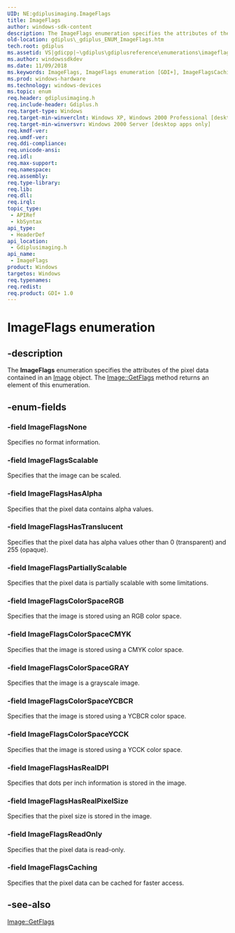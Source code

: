 ```yaml
---
UID: NE:gdiplusimaging.ImageFlags
title: ImageFlags
author: windows-sdk-content
description: The ImageFlags enumeration specifies the attributes of the pixel data contained in an Image object. The Image::GetFlags method returns an element of this enumeration.
old-location: gdiplus\_gdiplus_ENUM_ImageFlags.htm
tech.root: gdiplus
ms.assetid: VS|gdicpp|~\gdiplus\gdiplusreference\enumerations\imageflags.htm
ms.author: windowssdkdev
ms.date: 11/09/2018
ms.keywords: ImageFlags, ImageFlags enumeration [GDI+], ImageFlagsCaching, ImageFlagsColorSpaceCMYK, ImageFlagsColorSpaceGRAY, ImageFlagsColorSpaceRGB, ImageFlagsColorSpaceYCBCR, ImageFlagsColorSpaceYCCK, ImageFlagsHasAlpha, ImageFlagsHasRealDPI, ImageFlagsHasRealPixelSize, ImageFlagsHasTranslucent, ImageFlagsNone, ImageFlagsPartiallyScalable, ImageFlagsReadOnly, ImageFlagsScalable, _gdiplus_ENUM_ImageFlags, gdiplus._gdiplus_ENUM_ImageFlags, gdiplusimaging/ImageFlags, gdiplusimaging/ImageFlagsCaching, gdiplusimaging/ImageFlagsColorSpaceCMYK, gdiplusimaging/ImageFlagsColorSpaceGRAY, gdiplusimaging/ImageFlagsColorSpaceRGB, gdiplusimaging/ImageFlagsColorSpaceYCBCR, gdiplusimaging/ImageFlagsColorSpaceYCCK, gdiplusimaging/ImageFlagsHasAlpha, gdiplusimaging/ImageFlagsHasRealDPI, gdiplusimaging/ImageFlagsHasRealPixelSize, gdiplusimaging/ImageFlagsHasTranslucent, gdiplusimaging/ImageFlagsNone, gdiplusimaging/ImageFlagsPartiallyScalable, gdiplusimaging/ImageFlagsReadOnly, gdiplusimaging/ImageFlagsScalable
ms.prod: windows-hardware
ms.technology: windows-devices
ms.topic: enum
req.header: gdiplusimaging.h
req.include-header: Gdiplus.h
req.target-type: Windows
req.target-min-winverclnt: Windows XP, Windows 2000 Professional [desktop apps only]
req.target-min-winversvr: Windows 2000 Server [desktop apps only]
req.kmdf-ver: 
req.umdf-ver: 
req.ddi-compliance: 
req.unicode-ansi: 
req.idl: 
req.max-support: 
req.namespace: 
req.assembly: 
req.type-library: 
req.lib: 
req.dll: 
req.irql: 
topic_type:
 - APIRef
 - kbSyntax
api_type:
 - HeaderDef
api_location:
 - Gdiplusimaging.h
api_name:
 - ImageFlags
product: Windows
targetos: Windows
req.typenames: 
req.redist: 
req.product: GDI+ 1.0
---
```


# ImageFlags enumeration


## -description


The <b>ImageFlags</b> enumeration specifies the attributes of the pixel data contained in an 
			<a href="https://msdn.microsoft.com/3732095d-c812-4ce5-80f1-9b191b4ff01c">Image</a> object. The 
			<a href="https://msdn.microsoft.com/4a519863-9a4a-41c5-891e-4d7747ca0c07">Image::GetFlags</a> method returns an element of this enumeration.


## -enum-fields




### -field ImageFlagsNone

Specifies no format information. 


### -field ImageFlagsScalable

Specifies that the image can be scaled. 


### -field ImageFlagsHasAlpha

Specifies that the pixel data contains alpha values. 


### -field ImageFlagsHasTranslucent

Specifies that the pixel data has alpha values other than 0 (transparent) and 255 (opaque). 


### -field ImageFlagsPartiallyScalable

Specifies that the pixel data is partially scalable with some limitations. 


### -field ImageFlagsColorSpaceRGB

Specifies that the image is stored using an RGB color space. 


### -field ImageFlagsColorSpaceCMYK

Specifies that the image is stored using a CMYK color space. 


### -field ImageFlagsColorSpaceGRAY

Specifies that the image is a grayscale image. 


### -field ImageFlagsColorSpaceYCBCR

Specifies that the image is stored using a YCBCR color space. 


### -field ImageFlagsColorSpaceYCCK

Specifies that the image is stored using a YCCK color space. 


### -field ImageFlagsHasRealDPI

Specifies that dots per inch information is stored in the image. 


### -field ImageFlagsHasRealPixelSize

Specifies that the pixel size is stored in the image. 


### -field ImageFlagsReadOnly

Specifies that the pixel data is read-only. 


### -field ImageFlagsCaching

Specifies that the pixel data can be cached for faster access. 


## -see-also




<a href="https://msdn.microsoft.com/4a519863-9a4a-41c5-891e-4d7747ca0c07">Image::GetFlags</a>
 

 


